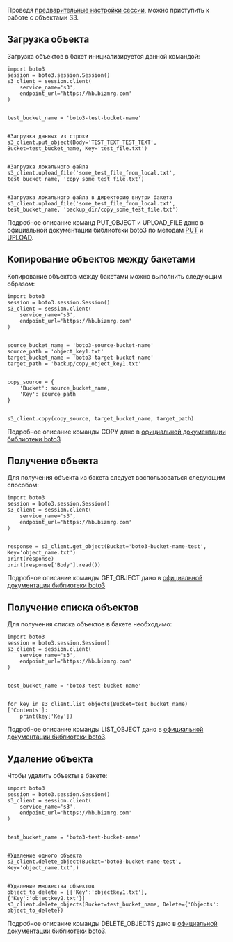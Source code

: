 Проведя [предварительные настройки сессии](https://mcs.mail.ru/help/ru_RU/s3-python/s3-python-setup), можно приступить к работе с объектами S3.

## Загрузка объекта

Загрузка объектов в бакет инициализируется данной командой:

```
import boto3
session = boto3.session.Session()
s3_client = session.client(
    service_name='s3',
    endpoint_url='https://hb.bizmrg.com'
)


test_bucket_name = 'boto3-test-bucket-name'


#Загрузка данных из строки
s3_client.put_object(Body='TEST_TEXT_TEST_TEXT', Bucket=test_bucket_name, Key='test_file.txt')


#Загрузка локального файла
s3_client.upload_file('some_test_file_from_local.txt', test_bucket_name, 'copy_some_test_file.txt')


#Загрузка локального файла в директорию внутри бакета
s3_client.upload_file('some_test_file_from_local.txt', test_bucket_name, 'backup_dir/copy_some_test_file.txt')
```

Подробное описание команд PUT_OBJECT и UPLOAD_FILE дано в официальной документации библиотеки boto3 по методам [PUT](https://boto3.amazonaws.com/v1/documentation/api/latest/reference/services/s3.html?highlight=delete_objects#S3.Client.put_object) и [UPLOAD](https://boto3.amazonaws.com/v1/documentation/api/latest/reference/services/s3.html?highlight=delete_objects#S3.Client.upload_file).

## Копирование объектов между бакетами

Копирование объектов между бакетами можно выполнить следующим образом:

```
import boto3
session = boto3.session.Session()
s3_client = session.client(
    service_name='s3',
    endpoint_url='https://hb.bizmrg.com'
)


source_bucket_name = 'boto3-source-bucket-name'
source_path = 'object_key1.txt'
target_bucket_name = 'boto3-target-bucket-name'
target_path = 'backup/copy_object_key1.txt'


copy_source = {
    'Bucket': source_bucket_name,
    'Key': source_path
}


s3_client.copy(copy_source, target_bucket_name, target_path)
```

Подробное описание команды COPY дано в [официальной документации библиотеки boto3](https://boto3.amazonaws.com/v1/documentation/api/latest/reference/services/s3.html?highlight=delete_objects#S3.Client.copy)

## Получение объекта

Для получения объекта из бакета следует воспользоваться следующим способом:

```
import boto3
session = boto3.session.Session()
s3_client = session.client(
    service_name='s3',
    endpoint_url='https://hb.bizmrg.com'
)


response = s3_client.get_object(Bucket='boto3-bucket-name-test', Key='object_name.txt')
print(response)
print(response['Body'].read())
```

Подробное описание команды GET_OBJECT дано в [официальной документации библиотеки boto3](https://boto3.amazonaws.com/v1/documentation/api/latest/reference/services/s3.html?highlight=delete_objects#S3.Client.get_object)

## Получение списка объектов

Для получения списка объектов в бакете необходимо:

```
import boto3
session = boto3.session.Session()
s3_client = session.client(
    service_name='s3',
    endpoint_url='https://hb.bizmrg.com'
)


test_bucket_name = 'boto3-test-bucket-name'


for key in s3_client.list_objects(Bucket=test_bucket_name)['Contents']:
    print(key['Key'])
```

Подробное описание команды LIST_OBJECT дано в [официальной документации библиотеки boto3](https://boto3.amazonaws.com/v1/documentation/api/latest/reference/services/s3.html?highlight=delete_objects#S3.Client.list_objects).

## Удаление объекта

Чтобы удалить объекты в бакете:

```
import boto3
session = boto3.session.Session()
s3_client = session.client(
    service_name='s3',
    endpoint_url='https://hb.bizmrg.com'
)


test_bucket_name = 'boto3-test-bucket-name'


#Удаление одного объекта
s3_client.delete_object(Bucket='boto3-bucket-name-test', Key='object_name.txt',)


#Удаление множества объектов
object_to_delete = [{'Key':'objectkey1.txt'}, {'Key':'objectkey2.txt'}]
s3_client.delete_objects(Bucket=test_bucket_name, Delete={'Objects': object_to_delete})
```

Подробное описание команды DELETE_OBJECTS дано в [официальной документации библиотеки boto3](https://boto3.amazonaws.com/v1/documentation/api/latest/reference/services/s3.html?highlight=delete_objects#S3.Client.delete_objects).
